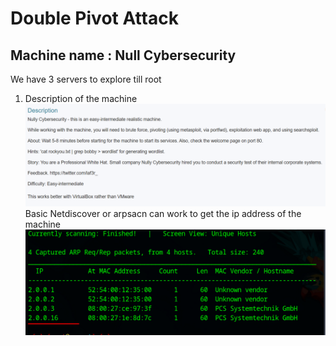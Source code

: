 # Double Pivot Attack
 ## Machine name : Null Cybersecurity 
 We have 3 servers to explore till root
 1. Description of the machine
![alt text](image.png)
Basic Netdiscover or arpsacn can work to get the ip address of the machine
![alt text](image-1.png)
 